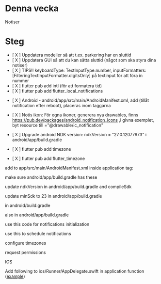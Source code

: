 # Denna vecka

Notiser

# Steg

- [ X ] Uppdatera modeller så att t.ex. parkering har en sluttid
- [ X ] Uppdatera GUI så att du kan sätta sluttid (något som ska styra dina notiser)
- [ X ] TIPS!! keyboardType: TextInputType.number,  inputFormatters: [FilteringTextInputFormatter.digitsOnly] på textinput för att föra in nummer           
- [ X ] flutter pub add intl (för att formatera tid)
- [ X ] flutter pub add flutter_local_notifications

<!-- under application -->

- [ X ] Android - android/app/src/main/AndroidManifest.xml, add <uses-permission android:name="android.permission.RECEIVE_BOOT_COMPLETED"/> 
    <uses-permission android:name="android.permission.USE_EXACT_ALARM" /> (tillåt notification efter reboot), placeras inom <manifest/> taggarna
- [ X ] Notis ikon: <meta-data
  android:name="com.google.firebase.messaging.default_notification_icon"
  android:resource="@mipmap/ic_launcher"/>
        För egna ikoner, generera nya drawables, finns https://pub.dev/packages/android_notification_icons ,i givna exemplet, byt resource till ="@drawable/ic_notification"



- [ X ] Upgrade android NDK version:         ndkVersion = "27.0.12077973" i android/app/build.gradle
- [ X ] flutter pub add timezone
- [ X ] flutter pub add flutter_timezone



add to app/src/main/AndroidManifest.xml inside application tag:

<!-- 

        <receiver android:exported="false" android:name="com.dexterous.flutterlocalnotifications.ScheduledNotificationReceiver" />
        <receiver android:exported="false" android:name="com.dexterous.flutterlocalnotifications.ScheduledNotificationBootReceiver">
            <intent-filter>
                <action android:name="android.intent.action.BOOT_COMPLETED"/>
                <action android:name="android.intent.action.MY_PACKAGE_REPLACED"/>
                <action android:name="android.intent.action.QUICKBOOT_POWERON" />
                <action android:name="com.htc.intent.action.QUICKBOOT_POWERON"/>
            </intent-filter>
        </receiver>

 -->


make sure android/app/build.gradle has these
<!-- 
android {
  defaultConfig {
    multiDexEnabled true
  }

  compileOptions {
    // Flag to enable support for the new language APIs
    coreLibraryDesugaringEnabled true
    // Sets Java compatibility to Java 8
    sourceCompatibility JavaVersion.VERSION_1_8
    targetCompatibility JavaVersion.VERSION_1_8
  }

}

// outside android tag 

dependencies {
  coreLibraryDesugaring 'com.android.tools:desugar_jdk_libs:1.2.2'
}
 -->

update ndkVersion in android/app/build.gradle and compileSdk

<!-- 

    //compileSdk = flutter.compileSdkVersion
    //ndkVersion = flutter.ndkVersion
    compileSdk = 35
    ndkVersion = "27.0.12077973"
    
     -->

update minSdk to 23 in android/app/build.gradle

<!-- 

    defaultConfig {
        // TODO: Specify your own unique Application ID (https://developer.android.com/studio/build/application-id.html).
        applicationId = "com.example.admin_app"
        // You can update the following values to match your application needs.
        // For more information, see: https://flutter.dev/to/review-gradle-config.
        /* STI NOTIFICATIONS */
        //minSdk = flutter.minSdkVersion
        minSdk = 23


 -->

 in android/build.gradle

<!-- 

plugins {
    /* STI NOTIFICATIONS */
      // Add the dependency for the Google services Gradle plugin
  id 'com.google.gms.google-services' version '4.4.2' apply false
}

 -->

 also in android/app/build.gradle

 <!-- 
 
 /* STI NOTIFICATIONS */
dependencies {
  coreLibraryDesugaring 'com.android.tools:desugar_jdk_libs:1.2.2'

  // Import the Firebase BoM
  implementation(platform("com.google.firebase:firebase-bom:33.8.0"))

  // When using the BoM, you don't specify versions in Firebase library dependencies

  // TODO: Add the dependencies for Firebase products you want to use
  // See https://firebase.google.com/docs/android/setup#available-libraries
  // For example, add the dependencies for Firebase Authentication and Cloud Firestore
  implementation("com.google.firebase:firebase-auth")
  implementation("com.google.firebase:firebase-firestore")
}
 
  -->


 use this code for notifications initialization

<!-- 

late FlutterLocalNotificationsPlugin flutterLocalNotificationsPlugin;



Future<void> initializeNotifications() async {
  flutterLocalNotificationsPlugin = FlutterLocalNotificationsPlugin();
  var initializationSettingsAndroid = const AndroidInitializationSettings(
      '@mipmap/ic_launcher'); // TODO: Change this to an icon of your choice if you want to fix it.
  var initializationSettingsIOS = const DarwinInitializationSettings();
  var initializationSettings = InitializationSettings(
      android: initializationSettingsAndroid, iOS: initializationSettingsIOS);
  await flutterLocalNotificationsPlugin.initialize(initializationSettings);
}

 -->

use this to schedule notifications


<!-- 

int notifications = 0;

Future<void> scheduleNotification(
    {required String title,
    required String content,
    required DateTime time}) async {
  await requestPermissions();

  String channelId = const Uuid()
      .v4(); // id should be unique per message, but contents of the same notification can be updated if you write to the same id
  const String channelName =
      "notifications_channel"; // this can be anything, different channels can be configured to have different colors, sound, vibration, we wont do that here
  String channelDescription =
      "Standard notifications"; // description is optional but shows up in user system settings
  var androidPlatformChannelSpecifics = AndroidNotificationDetails(
      channelId, channelName,
      channelDescription: channelDescription,
      importance: Importance.max,
      priority: Priority.high,
      ticker: 'ticker');
  var iOSPlatformChannelSpecifics = const DarwinNotificationDetails();
  var platformChannelSpecifics = NotificationDetails(
      android: androidPlatformChannelSpecifics,
      iOS: iOSPlatformChannelSpecifics);

  // from docs, not sure about specifics
  //
  return await flutterLocalNotificationsPlugin.zonedSchedule(
      notifications++,
      title,
      content,
      tz.TZDateTime.from(
          time,
          tz
              .local), // TZDateTime required to take daylight savings into considerations.
      platformChannelSpecifics,
      androidScheduleMode: AndroidScheduleMode.exactAllowWhileIdle,
      uiLocalNotificationDateInterpretation:
          UILocalNotificationDateInterpretation.absoluteTime);
}

 -->

configure timezones

 <!-- 

import 'package:timezone/data/latest_all.dart' as tz;
import 'package:timezone/timezone.dart' as tz;

 
 Future<void> _configureLocalTimeZone() async {
  if (kIsWeb || Platform.isLinux) {
    return;
  }
  tz.initializeTimeZones();
  if (Platform.isWindows) {
    return;
  }
  final String timeZoneName = await FlutterTimezone.getLocalTimezone();
  tz.setLocalLocation(tz.getLocation(timeZoneName));
}
 
  /* STI NOTIFICATIONS */
  tz.initializeTimeZones();
  await _configureLocalTimeZone();


  -->

request permissions

<!-- 

Future<void> requestPermissions() async {
  if (Platform.isIOS || Platform.isMacOS) {
    await flutterLocalNotificationsPlugin
        .resolvePlatformSpecificImplementation<
            IOSFlutterLocalNotificationsPlugin>()
        ?.requestPermissions(
          alert: true,
          badge: true,
          sound: true,
        );
    await flutterLocalNotificationsPlugin
        .resolvePlatformSpecificImplementation<
            MacOSFlutterLocalNotificationsPlugin>()
        ?.requestPermissions(
          alert: true,
          badge: true,
          sound: true,
        );
  } else if (Platform.isAndroid) {
    final AndroidFlutterLocalNotificationsPlugin? androidImplementation =
        flutterLocalNotificationsPlugin.resolvePlatformSpecificImplementation<
            AndroidFlutterLocalNotificationsPlugin>();

    await androidImplementation?.requestNotificationsPermission();
  }
}

 -->




  IOS



  Add following to ios/Runner/AppDelegate.swift in application function ([example](https://github.com/MaikuB/flutter_local_notifications/blob/master/flutter_local_notifications/example/ios/Runner/AppDelegate.swift))

  <!-- 
  
  if #available(iOS 10.0, *) {
  UNUserNotificationCenter.current().delegate = self as? UNUserNotificationCenterDelegate
}
  
   -->